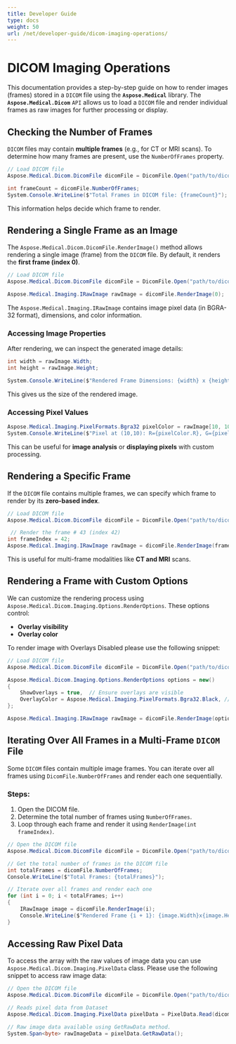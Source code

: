 ```yaml
---
title: Developer Guide
type: docs
weight: 50
url: /net/developer-guide/dicom-imaging-operations/
---
```


# DICOM Imaging Operations

This documentation provides a step-by-step guide on how to render images (frames) stored in a `DICOM` file using the **`Aspose.Medical`** library. The **`Aspose.Medical.Dicom`** `API` allows us to load a `DICOM` file and render individual frames as raw images for further processing or display.

## Checking the Number of Frames

`DICOM` files may contain **multiple frames** (e.g., for CT or MRI scans). To determine how many frames are present, use the `NumberOfFrames` property.

```csharp
// Load DICOM file
Aspose.Medical.Dicom.DicomFile dicomFile = DicomFile.Open("path/to/dicom-file.dcm");

int frameCount = dicomFile.NumberOfFrames;
System.Console.WriteLine($"Total Frames in DICOM file: {frameCount}");
```

This information helps decide which frame to render.

## Rendering a Single Frame as an Image

The `Aspose.Medical.Dicom.DicomFile.RenderImage()` method allows rendering a single image (frame) from the `DICOM` file. By default, it renders the **first frame (index 0)**.

```csharp
// Load DICOM file
Aspose.Medical.Dicom.DicomFile dicomFile = DicomFile.Open("path/to/dicom-file.dcm");

Aspose.Medical.Imaging.IRawImage rawImage = dicomFile.RenderImage(0);
```
The `Aspose.Medical.Imaging.IRawImage` contains image pixel data (in BGRA-32 format), dimensions, and color information.

### Accessing Image Properties

After rendering, we can inspect the generated image details:

```csharp
int width = rawImage.Width;
int height = rawImage.Height;

System.Console.WriteLine($"Rendered Frame Dimensions: {width} x {height}");
```
This gives us the size of the rendered image.

### Accessing Pixel Values

```csharp
Aspose.Medical.Imaging.PixelFormats.Bgra32 pixelColor = rawImage[10, 10]; // Get pixel at (10,10)
System.Console.WriteLine($"Pixel at (10,10): R={pixelColor.R}, G={pixelColor.G}, B={pixelColor.B}");
```

This can be useful for **image analysis** or **displaying pixels** with custom processing.

## Rendering a Specific Frame

If the `DICOM` file contains multiple frames, we can specify which frame to render by its **zero-based index**.

```csharp
// Load DICOM file
Aspose.Medical.Dicom.DicomFile dicomFile = DicomFile.Open("path/to/dicom-file.dcm");

 // Render the frame # 43 (index 42)
int frameIndex = 42;
Aspose.Medical.Imaging.IRawImage rawImage = dicomFile.RenderImage(frameIndex);
```
This is useful for multi-frame modalities like **CT and MRI** scans.

## Rendering a Frame with Custom Options

We can customize the rendering process using `Aspose.Medical.Dicom.Imaging.Options.RenderOptions`. These options control:

- **Overlay visibility**
- **Overlay color**

To render image with Overlays Disabled please use the following snippet:

```csharp
// Load DICOM file
Aspose.Medical.Dicom.DicomFile dicomFile = DicomFile.Open("path/to/dicom-file.dcm");

Aspose.Medical.Dicom.Imaging.Options.RenderOptions options = new()
{
    ShowOverlays = true,  // Ensure overlays are visible
    OverlayColor = Aspose.Medical.Imaging.PixelFormats.Bgra32.Black, // Set overlay color to black
};

Aspose.Medical.Imaging.IRawImage rawImage = dicomFile.RenderImage(options, 0);
```

## Iterating Over All Frames in a Multi-Frame `DICOM` File

Some `DICOM` files contain multiple image frames. You can iterate over all frames using `DicomFile.NumberOfFrames` and render each one sequentially.

### Steps:

1. Open the DICOM file.
2. Determine the total number of frames using `NumberOfFrames`.
3. Loop through each frame and render it using `RenderImage(int frameIndex)`.

```csharp
// Open the DICOM file
Aspose.Medical.Dicom.DicomFile dicomFile = DicomFile.Open("path/to/dicom-file.dcm");

// Get the total number of frames in the DICOM file
int totalFrames = dicomFile.NumberOfFrames;
Console.WriteLine($"Total Frames: {totalFrames}");

// Iterate over all frames and render each one
for (int i = 0; i < totalFrames; i++)
{
    IRawImage image = dicomFile.RenderImage(i);
    Console.WriteLine($"Rendered Frame {i + 1}: {image.Width}x{image.Height}");
}
```

## Accessing Raw Pixel Data

To access the array with the raw values of image data you can use `Aspose.Medical.Dicom.Imaging.PixelData` class. Please use the following snippet to access raw image data:

```csharp
// Open the DICOM file
Aspose.Medical.Dicom.DicomFile dicomFile = DicomFile.Open("path/to/dicom-file.dcm");

// Reads pixel data from Dataset
Aspose.Medical.Dicom.Imaging.PixelData pixelData = PixelData.Read(dicomFile.Dataset);

// Raw image data available using GetRawData method.
System.Span<byte> rawImageData = pixelData.GetRawData();
```
